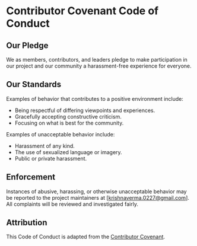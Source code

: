 # Contributor Covenant Code of Conduct

## Our Pledge
We as members, contributors, and leaders pledge to make participation in our project and our community a harassment-free experience for everyone.

## Our Standards
Examples of behavior that contributes to a positive environment include:
- Being respectful of differing viewpoints and experiences.
- Gracefully accepting constructive criticism.
- Focusing on what is best for the community.

Examples of unacceptable behavior include:
- Harassment of any kind.
- The use of sexualized language or imagery.
- Public or private harassment.

## Enforcement
Instances of abusive, harassing, or otherwise unacceptable behavior may be reported to the project maintainers at [krishnaverma.0227@gmail.com].  
All complaints will be reviewed and investigated fairly.

## Attribution
This Code of Conduct is adapted from the [Contributor Covenant](https://www.contributor-covenant.org/).